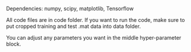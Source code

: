 
Dependencies: numpy, scipy, matplotlib, Tensorflow

All code files are in code folder. 
If you want to run the code, make sure to put cropped training and test .mat data into data folder.

You can adjust any parameters you want in the middle hyper-parameter block.

